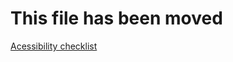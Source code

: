 # This file has been moved

[Acessibility checklist](https://github.com/microsoft/WindowsTemplateStudio/blob/release/docs/accessibility.md)
